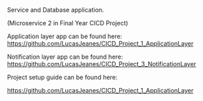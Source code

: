 Service and Database application. 

(Microservice 2 in Final Year CICD Project)

Application layer app can be found here:
https://github.com/LucasJeanes/CICD_Project_1_ApplicationLayer

Notification layer app can be found here: 
https://github.com/LucasJeanes/CICD_Project_3_NotificationLayer


Project setup guide can be found here:

https://github.com/LucasJeanes/CICD_Project_1_ApplicationLayer

